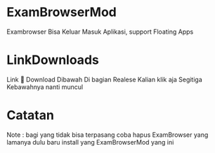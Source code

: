 # ExamBrowserMod
Exambrowser Bisa Keluar Masuk Aplikasi, support Floating Apps

# LinkDownloads
Link 🔗 Download Dibawah Di bagian Realese Kalian klik aja Segitiga Kebawahnya nanti muncul

# Catatan
Note : bagi yang tidak bisa terpasang coba hapus ExamBrowser yang lamanya dulu baru install yang ExamBrowserMod yang ini
